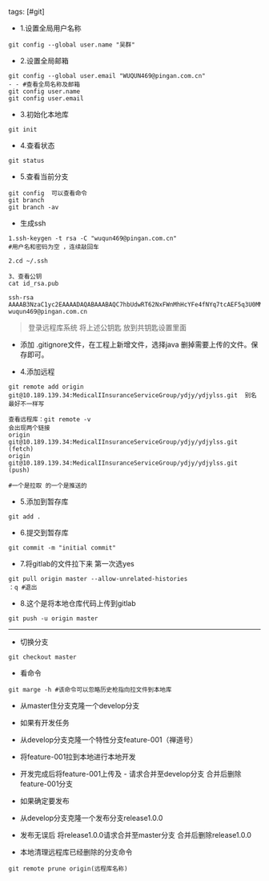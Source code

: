 tags: [#git]

- 1.设置全局用户名称
 
```
git config --global user.name "吴群"
```

- 2.设置全局邮箱

```
git config --global user.email "WUQUN469@pingan.com.cn"
- - #查看全局名称及邮箱
git config user.name
git config user.email
```


- 3.初始化本地库

```
git init
```

- 4.查看状态

```
git status
```

- 5.查看当前分支

```
git config  可以查看命令
git branch
git branch -av
```



- 生成ssh



```
1.ssh-keygen -t rsa -C "wuqun469@pingan.com.cn"
#用户名和密码为空 ，连续敲回车

2.cd ~/.ssh

3、查看公钥
cat id_rsa.pub 

ssh-rsa AAAAB3NzaC1yc2EAAAADAQABAAABAQC7hbUdwRT62NxFWnMhHcYFe4fNYq7tcAEF5q3U0MMWnk85tOq4ERrRqZQ4ZEKI+UWsLH/ddLMaZKk4xxNSYSyzO1sHbd1It1UXBfbEvHoBw44waVk6BsbEkclgUqyBg85ZW0t4oSnTIrYWtaPBhLc0Hz1uhQHpf1S5ZRO5H9KBCjeQHU14o2snJXcvGn9OdqwSCgTBPYs+sqCvieU5Mhw3kzvjYXXIcev+TJGdw2bYljMrvfavTo6SfqKTp+O6OfLJOZUnpVXdOqpPHIQJpUygZfMscgDzKCoby66YUNOROTZ+y5Xs9CntWDL64LoGJ99ocfZh3So6rziTaWInIUGJ wuqun469@pingan.com.cn
```

> 登录远程库系统 将上述公钥匙 放到共钥匙设置里面
 
- 添加  .gitignore文件，在工程上新增文件，选择java 删掉需要上传的文件。保存即可。

- 4.添加远程  

```
git remote add origin git@10.189.139.34:MedicalIInsuranceServiceGroup/ydjy/ydjylss.git  别名最好不一样写

查看远程库：git remote -v
会出现两个链接
origin  git@10.189.139.34:MedicalIInsuranceServiceGroup/ydjy/ydjylss.git (fetch)
origin  git@10.189.139.34:MedicalIInsuranceServiceGroup/ydjy/ydjylss.git (push)

#一个是拉取 的一个是推送的
```
- 5.添加到暂存库

```
git add .
```
- 6.提交到暂存库

```
git commit -m "initial commit"
```

- 7.将gitlab的文件拉下来  第一次选yes

```
git pull origin master --allow-unrelated-histories
：q #退出
```
- 8.这个是将本地仓库代码上传到gitlab

```
git push -u origin master
```

---
- 切换分支

```
git checkout master
```

- 看命令

```
git marge -h #该命令可以忽略历史枪指向拉文件到本地库
```
- 从master住分支克隆一个develop分支
- 如果有开发任务
- 从develop分支克隆一个特性分支feature-001（禅道号）
- 将feature-001拉到本地进行本地开发
- 开发完成后将feature-001上传及  - 请求合并至develop分支  合并后删除feature-001分支
- 如果确定要发布  
- 从develop分支克隆一个发布分支release1.0.0
- 发布无误后 将release1.0.0请求合并至master分支  合并后删除release1.0.0

- 本地清理远程库已经删除的分支命令

```
git remote prune origin(远程库名称)
```
